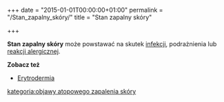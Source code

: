 +++
date = "2015-01-01T00:00:00+01:00"
permalink = "/Stan_zapalny_skóry/"
title = "Stan zapalny skóry"

+++

**Stan zapalny skóry** może powstawać na skutek [infekcji](/atopedia/infekcja_skóry "wikilink"), podrażnienia lub [reakcji alergicznej](/atopedia/reakcja_alergiczna "wikilink").

**Zobacz też**

-   [Erytrodermia](/atopedia/Erytrodermia "wikilink")

[kategoria:objawy atopowego zapalenia skóry](/atopedia/kategoria:objawy_atopowego_zapalenia_skóry "wikilink")